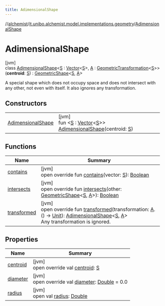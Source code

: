 ```yaml
---
title: AdimensionalShape
---
```

//[alchemist](../../../index.html)/[it.unibo.alchemist.model.implementations.geometry](../index.html)/[AdimensionalShape](index.html)



# AdimensionalShape



[jvm]\
class [AdimensionalShape](index.html)<[S](index.html) : [Vector](../../it.unibo.alchemist.model.interfaces.geometry/-vector/index.html)<[S](index.html)>, [A](index.html) : [GeometricTransformation](../../it.unibo.alchemist.model.interfaces.geometry/-geometric-transformation/index.html)<[S](index.html)>>(**centroid**: [S](index.html)) : [GeometricShape](../../it.unibo.alchemist.model.interfaces.geometry/-geometric-shape/index.html)<[S](index.html), [A](index.html)> 

A special shape which does not occupy space and does not intersect with any other, not even with itself. It also ignores any transformation.



## Constructors


| | |
|---|---|
| [AdimensionalShape](-adimensional-shape.html) | [jvm]<br>fun <[S](index.html) : [Vector](../../it.unibo.alchemist.model.interfaces.geometry/-vector/index.html)<[S](index.html)>> [AdimensionalShape](-adimensional-shape.html)(centroid: [S](index.html)) |


## Functions


| Name | Summary |
|---|---|
| [contains](contains.html) | [jvm]<br>open override fun [contains](contains.html)(vector: [S](index.html)): [Boolean](https://kotlinlang.org/api/latest/jvm/stdlib/kotlin/-boolean/index.html) |
| [intersects](intersects.html) | [jvm]<br>open override fun [intersects](intersects.html)(other: [GeometricShape](../../it.unibo.alchemist.model.interfaces.geometry/-geometric-shape/index.html)<[S](index.html), [A](index.html)>): [Boolean](https://kotlinlang.org/api/latest/jvm/stdlib/kotlin/-boolean/index.html) |
| [transformed](transformed.html) | [jvm]<br>open override fun [transformed](transformed.html)(transformation: [A](index.html).() -> [Unit](https://kotlinlang.org/api/latest/jvm/stdlib/kotlin/-unit/index.html)): [AdimensionalShape](index.html)<[S](index.html), [A](index.html)><br>Any transformation is ignored. |


## Properties


| Name | Summary |
|---|---|
| [centroid](centroid.html) | [jvm]<br>open override val [centroid](centroid.html): [S](index.html) |
| [diameter](diameter.html) | [jvm]<br>open override val [diameter](diameter.html): [Double](https://kotlinlang.org/api/latest/jvm/stdlib/kotlin/-double/index.html) = 0.0 |
| [radius](index.html#794852178%2FProperties%2F-134779887) | [jvm]<br>open val [radius](index.html#794852178%2FProperties%2F-134779887): [Double](https://kotlinlang.org/api/latest/jvm/stdlib/kotlin/-double/index.html) |

